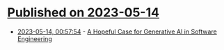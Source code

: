 # [Published on 2023-05-14](index.md)

* [2023-05-14, 00:57:54](https://lobste.rs/s/edb1od/hopeful_case_for_generative_ai_software) - [A Hopeful Case for Generative AI in Software Engineering](https://neverworkintheory.org/2023/05/13/generative-ai.html)
